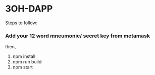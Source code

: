 # 3OH-DAPP
Steps to follow:
### Add your 12 word mneumonic/ secret key from metamask
then,
1. npm install
2. npm run build
3. npm start
